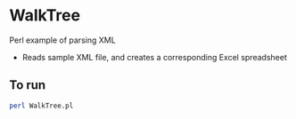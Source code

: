 # WalkTree
Perl example of parsing XML

- Reads sample XML file, and creates a corresponding Excel spreadsheet

## To run
```sh
perl WalkTree.pl
```
